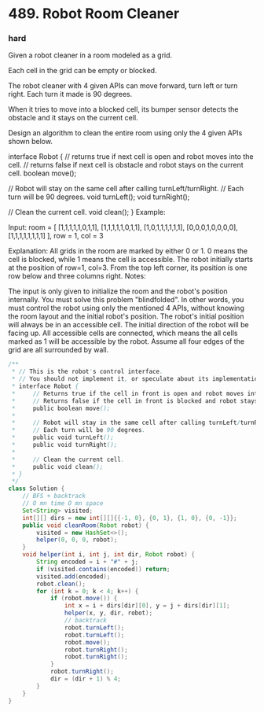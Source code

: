# 489. Robot Room Cleaner
### hard
Given a robot cleaner in a room modeled as a grid.

Each cell in the grid can be empty or blocked.

The robot cleaner with 4 given APIs can move forward, turn left or turn right. Each turn it made is 90 degrees.

When it tries to move into a blocked cell, its bumper sensor detects the obstacle and it stays on the current cell.

Design an algorithm to clean the entire room using only the 4 given APIs shown below.

interface Robot {
  // returns true if next cell is open and robot moves into the cell.
  // returns false if next cell is obstacle and robot stays on the current cell.
  boolean move();

  // Robot will stay on the same cell after calling turnLeft/turnRight.
  // Each turn will be 90 degrees.
  void turnLeft();
  void turnRight();

  // Clean the current cell.
  void clean();
}
Example:

Input:
room = [
  [1,1,1,1,1,0,1,1],
  [1,1,1,1,1,0,1,1],
  [1,0,1,1,1,1,1,1],
  [0,0,0,1,0,0,0,0],
  [1,1,1,1,1,1,1,1]
],
row = 1,
col = 3

Explanation:
All grids in the room are marked by either 0 or 1.
0 means the cell is blocked, while 1 means the cell is accessible.
The robot initially starts at the position of row=1, col=3.
From the top left corner, its position is one row below and three columns right.
Notes:

The input is only given to initialize the room and the robot's position internally. You must solve this problem "blindfolded". In other words, you must control the robot using only the mentioned 4 APIs, without knowing the room layout and the initial robot's position.
The robot's initial position will always be in an accessible cell.
The initial direction of the robot will be facing up.
All accessible cells are connected, which means the all cells marked as 1 will be accessible by the robot.
Assume all four edges of the grid are all surrounded by wall.


```java
/**
 * // This is the robot's control interface.
 * // You should not implement it, or speculate about its implementation
 * interface Robot {
 *     // Returns true if the cell in front is open and robot moves into the cell.
 *     // Returns false if the cell in front is blocked and robot stays in the current cell.
 *     public boolean move();
 *
 *     // Robot will stay in the same cell after calling turnLeft/turnRight.
 *     // Each turn will be 90 degrees.
 *     public void turnLeft();
 *     public void turnRight();
 *
 *     // Clean the current cell.
 *     public void clean();
 * }
 */
class Solution {
    // BFS + backtrack
    // O mn time O mn space
    Set<String> visited;
    int[][] dirs = new int[][]{{-1, 0}, {0, 1}, {1, 0}, {0, -1}};
    public void cleanRoom(Robot robot) {
        visited = new HashSet<>();
        helper(0, 0, 0, robot);
    }
    void helper(int i, int j, int dir, Robot robot) {
        String encoded = i + "#" + j;
        if (visited.contains(encoded)) return;
        visited.add(encoded);
        robot.clean();
        for (int k = 0; k < 4; k++) {
            if (robot.move()) {
                int x = i + dirs[dir][0], y = j + dirs[dir][1];
                helper(x, y, dir, robot);
                // backtrack
                robot.turnLeft();
                robot.turnLeft();
                robot.move();
                robot.turnRight();
                robot.turnRight();
            }
            robot.turnRight();
            dir = (dir + 1) % 4;
        }
    }
}
```